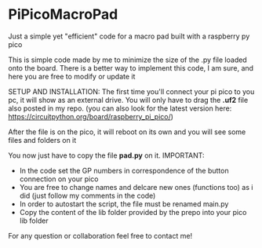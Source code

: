 # PiPicoMacroPad
Just a simple yet "efficient" code for a macro pad built with a raspberry py pico

This is simple code made by me to minimize the size of the .py file loaded onto the board.
There is a better way to implement this code, I am sure, and here you are free to modify or update it

SETUP AND INSTALLATION:
The first time you'll connect your pi pico to you pc, it will show as an external drive.
You will only have to drag the <b>.uf2</b> file also posted in my repo.
(you can also look for the latest version here: https://circuitpython.org/board/raspberry_pi_pico/)
  
After the file is on the pico, it will reboot on its own and you will see some files and folders on it

You now just have to copy the file <b>pad.py</b> on it.
IMPORTANT: 
<ul>
  <li>In the code set the GP numbers in correspondence of the button connection on your pico</li>
  <li>You are free to change names and delcare new ones (functions too) as i did (just follow my comments in the code)</li>
  <li>In order to autostart the script, the file must be renamed main.py</li>
  <li>Copy the content of the lib folder provided by the prepo into your pico lib folder</li>
</ul> 

For any question or collaboration feel free to contact me!

